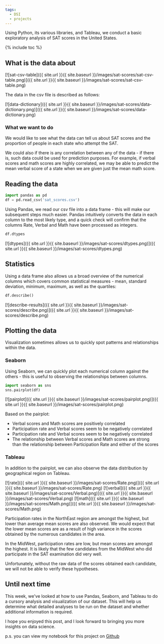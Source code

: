 ```yaml
---
tags:
  - DSI
  - projects
---
```

Using Python, its various libraries, and Tableau, we conduct a basic exploratory analysis of SAT scores in the United States.

{% include toc %}

## What is the data about
[![sat-csv-table]({{ site.url }}{{ site.baseurl }}/images/sat-scores/sat-csv-table.png)]({{ site.url }}{{ site.baseurl }}/images/sat-scores/sat-csv-table.png)

The data in the csv file is described as follows:

[![data-dictionary]({{ site.url }}{{ site.baseurl }}/images/sat-scores/data-dictionary.png)]({{ site.url }}{{ site.baseurl }}/images/sat-scores/data-dictionary.png)

### What we want to do
We would like to see what the data can tell us about SAT scores and the proportion of people in each state who attempt the SAT.

We could also if there is any correlation between any of the data - if there is, such data could be used for prediction purposes. For example, if verbal scores and math scores are highly correlated, we may be able to predict the mean verbal score of a state when we are given just the mean math score.

## Reading the data
```python
import pandas as pd
df = pd.read_csv('sat_scores.csv')
```

Using Pandas, we read our csv file into a data frame - this will make our subsequent steps much easier. Pandas intuitively converts the data in each column to the most likely type, and a quick check will confirm that the columns Rate, Verbal and Math have been processed as integers.

```python
df.dtypes
```
[![dtypes]({{ site.url }}{{ site.baseurl }}/images/sat-scores/dtypes.png)]({{ site.url }}{{ site.baseurl }}/images/sat-scores/dtypes.png)

## Statistics
Using a data frame also allows us a broad overview of the numerical columns which covers common statistical measures - mean, standard deviation, minimum, maximum, as well as the quartiles:

```python
df.describe()
```

[![describe-results]({{ site.url }}{{ site.baseurl }}/images/sat-scores/describe.png)]({{ site.url }}{{ site.baseurl }}/images/sat-scores/describe.png)

## Plotting the data
Visualization sometimes allows us to quickly spot patterns and relationships within the data.

### Seaborn
Using Seaborn, we can quickly plot each numerical column against the others - this is useful to observing the relationships between columns.

```python
import seaborn as sns
sns.pairplot(df)
```

[![pairplot]({{ site.url }}{{ site.baseurl }}/images/sat-scores/pairplot.png)]({{ site.url }}{{ site.baseurl }}/images/sat-scores/pairplot.png)

Based on the pairplot:  
<ul>
	<li>Verbal scores and Math scores are positively correlated</li>
	<li>Participation rate and Verbal scores seem to be negatively correlated</li>
	<li>Participation rate and Verbal scores seem to be negatively correlated</li>
	<li>The relationship between Verbal scores and Math scores are strong than the relationship between Participation Rate and either of the scores</li>
</ul>

### Tableau
In addition to the pairplot, we can also observe the data distribution by geographical region on Tableau.

[![rate]({{ site.url }}{{ site.baseurl }}/images/sat-scores/Rate.png)]({{ site.url }}{{ site.baseurl }}/images/sat-scores/Rate.png)
[![verbal]({{ site.url }}{{ site.baseurl }}/images/sat-scores/Verbal.png)]({{ site.url }}{{ site.baseurl }}/images/sat-scores/Verbal.png)
[![math]({{ site.url }}{{ site.baseurl }}/images/sat-scores/Math.png)]({{ site.url }}{{ site.baseurl }}/images/sat-scores/Math.png)

Participation rates in the NorthEast region are amongst the highest, but lower than average mean scores are also observed. We would expect that the lower mean scores are as a result of high variance in the scores obtained by the numerous candidates in the area.

In the MidWest, participation rates are low, but mean scores are amongst the highest. It is likely that the few candidates from the MidWest who did participate in the SAT examination did very well.

Unfortunately, without the raw data of the scores obtained each candidate, we will not be able to verify these hypotheses.

## Until next time
This week, we've looked at how to use Pandas, Seaborn, and Tableau to do a cursory analysis and visualization of our dataset. This will help us determine what detailed analyses to be run on the dataset and whether additional information is required.

I hope you enjoyed this post, and I look forward to bringing you more insights on data science.

p.s. you can view my notebook for this project on [Github](https://github.com/jocelyn-ong/ga-dsi/blob/master/projects/projects-weekly/project-01/starter-code/project_1_jocelyn_ong.ipynb)
